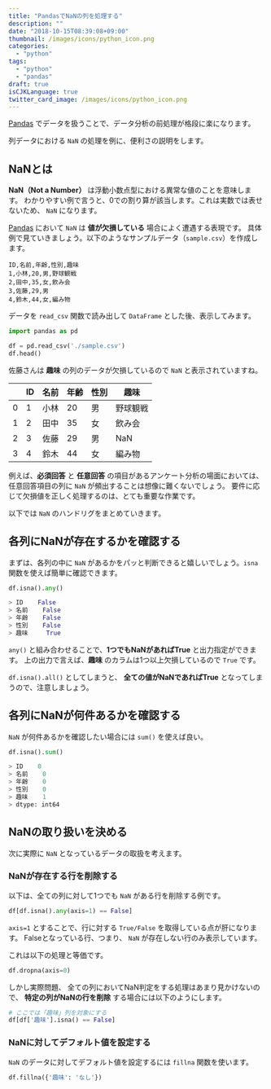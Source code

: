 ```yaml
---
title: "PandasでNaNの列を処理する"
description: ""
date: "2018-10-15T08:39:08+09:00"
thumbnail: /images/icons/python_icon.png
categories:
  - "python"
tags:
  - "python"
  - "pandas"
draft: true
isCJKLanguage: true
twitter_card_image: /images/icons/python_icon.png
---
```


[Pandas](https://pandas.pydata.org/) でデータを扱うことで、データ分析の前処理が格段に楽になります。

列データにおける `NaN` の処理を例に、便利さの説明をします。

## NaNとは

**NaN（Not a Number）** は浮動小数点型における異常な値のことを意味します。
わかりやすい例で言うと、0での割り算が該当します。これは実数では表せないため、 `NaN` になります。

[Pandas](https://pandas.pydata.org/) において `NaN` は **値が欠損している** 場合によく遭遇する表現です。
具体例で見ていきましょう。以下のようなサンプルデータ（`sample.csv`）を作成します。

```csv
ID,名前,年齢,性別,趣味
1,小林,20,男,野球観戦
2,田中,35,女,飲み会
3,佐藤,29,男
4,鈴木,44,女,編み物
```

データを `read_csv` 関数で読み出して `DataFrame` とした後、表示してみます。

```python
import pandas as pd

df = pd.read_csv('./sample.csv')
df.head()
```

佐藤さんは **趣味** の列のデータが欠損しているので `NaN` と表示されていますね。


|   |ID	|名前	|年齢	|性別	|趣味|
|---|---|-----|----|----|---|
|0	|1	|小林	 |20	|男	 |野球観戦|
|1	|2	|田中	 |35	|女	 |飲み会|
|2	|3	|佐藤	 |29	|男	 |NaN|
|3	|4	|鈴木	 |44	|女	 |編み物|


例えば、**必須回答** と **任意回答** の項目があるアンケート分析の場面においては、任意回答項目の列に `NaN` が頻出することは想像に難くないでしょう。
要件に応じて欠損値を正しく処理するのは、とても重要な作業です。

以下では `NaN` のハンドリグをまとめていきます。

## 各列にNaNが存在するかを確認する

まずは、各列の中に `NaN` があるかをパッと判断できると嬉しいでしょう。`isna` 関数を使えば簡単に確認できます。

```python
df.isna().any()

> ID    False
> 名前    False
> 年齢    False
> 性別    False
> 趣味     True
```

`any()` と組み合わせることで、**1つでもNaNがあればTrue** と出力指定ができます。
上の出力で言えば、**趣味** のカラムは1つ以上欠損しているので `True` です。

`df.isna().all()` としてしまうと、 **全ての値がNaNであればTrue** となってしまうので、注意しましょう。

## 各列にNaNが何件あるかを確認する

`NaN` が何件あるかを確認したい場合には `sum()` を使えば良い。

```python
df.isna().sum()

> ID    0
> 名前    0
> 年齢    0
> 性別    0
> 趣味    1
> dtype: int64
```

## NaNの取り扱いを決める

次に実際に `NaN` となっているデータの取扱を考えます。

### NaNが存在する行を削除する

以下は、全ての列に対して1つでも `NaN` がある行を削除する例です。

```python
df[df.isna().any(axis=1) == False]
```

`axis=1` とすることで、行に対する `True/False` を取得している点が肝になります。
Falseとなっている行、つまり、 `NaN` が存在しない行のみ表示しています。

これは以下の処理と等価です。

```python
df.dropna(axis=0)
```

しかし実際問題、 全ての列においてNaN判定をする処理はあまり見かけないので、 **特定の列がNaNの行を削除** する場合には以下のようにします。

```python
# ここでは「趣味」列を対象にする
df[df['趣味'].isna() == False]
```

### NaNに対してデフォルト値を設定する

`NaN` のデータに対してデフォルト値を設定するには `fillna` 関数を使います。

```python
df.fillna({'趣味': 'なし'})
```
